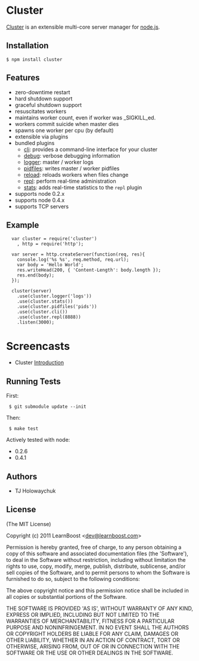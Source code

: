 
# Cluster

 [Cluster](http://learnboost.github.com/cluster) is an extensible multi-core server manager for [node.js](http://nodejs.org).

## Installation

    $ npm install cluster

## Features

  - zero-downtime restart
  - hard shutdown support
  - graceful shutdown support
  - resuscitates workers
  - maintains worker count, even if worker was _SIGKILL_ed.
  - workers commit suicide when master dies 
  - spawns one worker per cpu (by default)
  - extensible via plugins
  - bundled plugins
    - [cli](http://learnboost.github.com/cluster/docs/cli.html): provides a command-line interface for your cluster
    - [debug](http://learnboost.github.com/cluster/docs/debug.html): verbose debugging information
    - [logger](http://learnboost.github.com/cluster/docs/logger.html): master / worker logs
    - [pidfiles](http://learnboost.github.com/cluster/docs/pidfiles.html): writes master / worker pidfiles
    - [reload](http://learnboost.github.com/cluster/docs/reload.html): reloads workers when files change
    - [repl](http://learnboost.github.com/cluster/docs/repl.html): perform real-time administration
    - [stats](http://learnboost.github.com/cluster/docs/stats.html): adds real-time statistics to the `repl` plugin
  - supports node 0.2.x
  - supports node 0.4.x
  - supports TCP servers

## Example

      var cluster = require('cluster')
        , http = require('http');

      var server = http.createServer(function(req, res){
        console.log('%s %s', req.method, req.url);
        var body = 'Hello World';
        res.writeHead(200, { 'Content-Length': body.length });
        res.end(body);
      });

      cluster(server)
        .use(cluster.logger('logs'))
        .use(cluster.stats())
        .use(cluster.pidfiles('pids'))
        .use(cluster.cli())
        .use(cluster.repl(8888))
        .listen(3000);

# Screencasts

  - Cluster [Introduction](http://screenr.com/X8v)

## Running Tests

First:

     $ git submodule update --init

Then:

     $ make test

Actively tested with node:

  - 0.2.6
  - 0.4.1

## Authors

  * TJ Holowaychuk

## License 

(The MIT License)

Copyright (c) 2011 LearnBoost &lt;dev@learnboost.com&gt;

Permission is hereby granted, free of charge, to any person obtaining
a copy of this software and associated documentation files (the
'Software'), to deal in the Software without restriction, including
without limitation the rights to use, copy, modify, merge, publish,
distribute, sublicense, and/or sell copies of the Software, and to
permit persons to whom the Software is furnished to do so, subject to
the following conditions:

The above copyright notice and this permission notice shall be
included in all copies or substantial portions of the Software.

THE SOFTWARE IS PROVIDED 'AS IS', WITHOUT WARRANTY OF ANY KIND,
EXPRESS OR IMPLIED, INCLUDING BUT NOT LIMITED TO THE WARRANTIES OF
MERCHANTABILITY, FITNESS FOR A PARTICULAR PURPOSE AND NONINFRINGEMENT.
IN NO EVENT SHALL THE AUTHORS OR COPYRIGHT HOLDERS BE LIABLE FOR ANY
CLAIM, DAMAGES OR OTHER LIABILITY, WHETHER IN AN ACTION OF CONTRACT,
TORT OR OTHERWISE, ARISING FROM, OUT OF OR IN CONNECTION WITH THE
SOFTWARE OR THE USE OR OTHER DEALINGS IN THE SOFTWARE.